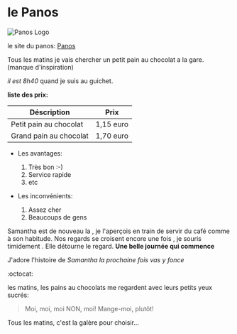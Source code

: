 # le Panos

![Panos Logo](http://www.lesgrandspres.be/uploads/Products/product_109/panos.png)

le site du panos: [Panos](http://www.panos.be/fr/home)

Tous les matins je vais chercher un petit pain au chocolat a la gare. (manque d'inspiration)


*il est 8h40* quand je suis au guichet.

**liste des prix:**

Déscription             | Prix
-----------------       | --------
Petit pain au chocolat  | 1,15 euro
Grand pain au chocolat  | 1,70 euro


  * Les avantages:
      1. Très bon :-)
      2. Service rapide
      3. etc

  * Les inconvénients:
      1. Assez cher
      2. Beaucoups de gens


Samantha est de nouveau la , je l'aperçois en train de servir du café comme à son habitude. Nos regards se croisent encore une fois , je souris timidement . Elle détourne le regard. **Une belle journée qui commence**

J'adore l'histoire de _Samantha_  *la prochaine fois vas y fonce*

:octocat:

les matins, les pains au chocolats me regardent avec leurs petits yeux sucrés:
> Moi, moi, moi
> NON, moi!
> Mange-moi, plutôt!



Tous les matins, c'est la galère pour choisir...
